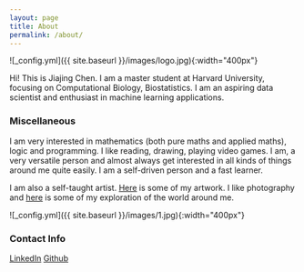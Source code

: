 ```yaml
---
layout: page
title: About
permalink: /about/
---
```


![_config.yml]({{ site.baseurl }}/images/logo.jpg){:width="400px"}

Hi! This is Jiajing Chen. I am a master student at Harvard University, focusing on Computational Biology, Biostatistics. I am an aspiring data scientist and enthusiast in machine learning applications.


### Miscellaneous

I am very interested in mathematics (both pure maths and applied maths), logic and programming. I like reading, drawing, playing video games. I am, a very versatile person and almost always get interested in all kinds of things around me quite easily. I am a self-driven person and a fast learner.

I am also a self-taught artist. [Here](https://jiajingchen.github.io/arts/) is some of my artwork. I like photography and [here](https://jiajingchen.github.io/photos/) is some of my exploration of the world around me.

![_config.yml]({{ site.baseurl }}/images/1.jpg){:width="400px"}


### Contact Info
[LinkedIn](https://www.linkedin.com/in/jiajingchen)
[Github](https://github.com/jiajingchen)